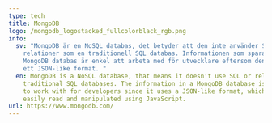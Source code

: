 ```yaml
---
type: tech
title: MongoDB
logo: /mongodb_logostacked_fullcolorblack_rgb.png
info:
  sv: "MongoDB är en NoSQL databas, det betyder att den inte använder SQL eller
    relationer som en traditionell SQL databas. Informationen som sparas i en
    MongoDB databas är enkel att arbeta med för utvecklare eftersom den använder
    ett JSON-like format. "
  en: MongoDB is a NoSQL database, that means it doesn't use SQL or relations like
    traditional SQL databases. The information in a MongoDB database is simple
    to work with for developers since it uses a JSON-like format, which is
    easily read and manipulated using JavaScript.
url: https://www.mongodb.com/
---
```

